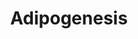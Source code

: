 ---
annotations:
- type: Pathway Ontology
  value: signaling pathway pertinent to development
authors:
- MaintBot
- MartijnVanIersel
- Mkutmon
description: The different classess of factors involved in adipogenesis are shown.
  Adipogenesis is the process by which fat cells differentiate from predadipocytes
  to adipocytes (fat cells). Adipose tissue, composed of white and brown adipose tissue,
  is composed of adipocytes. This pathway is primarily studied to understand factors
  that contribute to obesity and diabetes. Transcriptional and hormonal regulators
  of adipocyte formation are indicated.
last-edited: 2016-07-15
organisms:
- Canis familiaris
redirect_from:
- /index.php/Pathway:WP1105
- /instance/WP1105
schema-jsonld:
- '@context': https://schema.org/
  '@id': https://wikipathways.github.io/pathways/WP1105.html
  '@type': Dataset
  creator:
    '@type': Organization
    name: WikiPathways
  description: The different classess of factors involved in adipogenesis are shown.
    Adipogenesis is the process by which fat cells differentiate from predadipocytes
    to adipocytes (fat cells). Adipose tissue, composed of white and brown adipose
    tissue, is composed of adipocytes. This pathway is primarily studied to understand
    factors that contribute to obesity and diabetes. Transcriptional and hormonal
    regulators of adipocyte formation are indicated.
  keywords:
  - CUGBP1
  - CNTFR
  - HMGA1
  - KLF5
  - WNT5B
  - PPARG
  - NR2F1
  - FAS
  - GADD45B
  - UCP1
  - CFD
  - ASIP
  - GATA4
  - SOCS1
  - LEP
  - E2F4
  - BMP3
  - NR1H3
  - CDKN1A
  - SLC2A4
  - PPARGC1A
  - LPL
  - STAT1
  - RETN
  - IL6ST
  - GATA2
  - MIXL1
  - PNPLA3
  - PPARA
  - MEF2D
  - CEBPD
  - FOXC2
  - IRS4
  - LOC486804
  - MEF2A
  - RBL2
  - EBF1
  - SERPINE1
  - STAT3
  - GADD45A
  - SFRP4
  - IL6
  - LIPE
  - NCOR1
  - AHR
  - CREB1
  - GDF10
  - RXRA
  - NCOA1
  - NAMPT
  - BMP1
  - KLF6
  - MEF2C
  - FRZB
  - BMP2
  - SP1
  - SCD
  - DLK1
  - IRS3L
  - KLF7
  - SPOCK1
  - LMNA
  - PCK1
  - STAT5A
  - PCK2
  - STAT5B
  - FZD1
  - RB1
  - RORA
  - OSM
  - NDN
  - SOCS3
  - BSCL2
  - AGPAT2
  - DVL1
  - WNT1
  - PPARD
  - ADFP
  - GTF3A
  - INS
  - IRS2
  - MIF
  - NCOA2
  - LIF
  - RARA
  - DDIT3
  - STAT2
  - MEF2B
  - CISD1
  - NRIP1
  - TRIB3
  - STAT6
  - AGT
  - E2F1
  - GATA3
  - KLF15
  - PTGIS
  - BMP4
  - IGF1
  - CEBPB
  - PLIN
  - FOXO1
  - ZMPSTE24
  - TNF
  - TWIST1
  - PRLR
  - WWTR1
  - TGFB1
  - HIF1A
  - LPIN1
  - LIFR
  - GH1
  - LPIN2
  - RXRG
  - LOC483120
  - NR3C1
  - WNT10B
  - CEBPA
  - RBL1
  - CTNNB1
  - NCOR2
  - LPIN3
  - ID3
  - SREBF1
  - MBNL1
  - SMAD3
  - EPAS1
  - HNF1A
  - EGR2
  - IRS1
  - ADIPOQ
  license: CC0
  name: Adipogenesis
seo: CreativeWork
title: Adipogenesis
wpid: WP1105
---